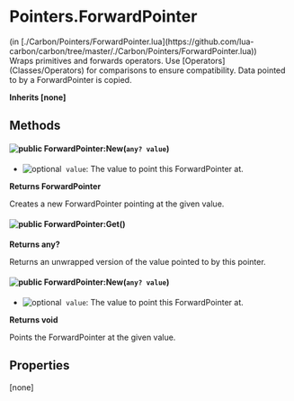 <link href="../../style.css" rel="stylesheet" type="text/css"/>
<h1 class="class-title">Pointers.ForwardPointer</h1>
<span class="file-link">(in [./Carbon/Pointers/ForwardPointer.lua](https://github.com/lua-carbon/carbon/tree/master/./Carbon/Pointers/ForwardPointer.lua))</span><br/>
Wraps primitives and forwards operators.
Use [Operators](Classes/Operators) for comparisons to ensure compatibility.
Data pointed to by a ForwardPointer is copied.

**Inherits [none]**

## Methods
#### ![public](https://img.shields.io/badge/%20-public-11b237.svg?style=flat-square) ForwardPointer:New(<code>any? value</code>)
- ![optional](https://img.shields.io/badge/%20-optional-0092e6.svg?style=flat-square)&nbsp;&nbsp;`value`: The value to point this ForwardPointer at.

**Returns  ForwardPointer**

Creates a new ForwardPointer pointing at the given value.


#### ![public](https://img.shields.io/badge/%20-public-11b237.svg?style=flat-square) ForwardPointer:Get()


**Returns  any?**

Returns an unwrapped version of the value pointed to by this pointer.


#### ![public](https://img.shields.io/badge/%20-public-11b237.svg?style=flat-square) ForwardPointer:New(<code>any? value</code>)
- ![optional](https://img.shields.io/badge/%20-optional-0092e6.svg?style=flat-square)&nbsp;&nbsp;`value`: The value to point this ForwardPointer at.

**Returns  void**

Points the ForwardPointer at the given value.


## Properties
[none]
